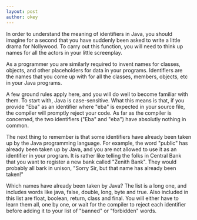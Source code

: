 ```yaml
---
layout: post
author: okey
---
```

In order to understand the meaning of identifiers in Java, you should imagine for 
a second that you have suddenly been asked to write a little drama for Nollywood.
To carry out this function, you will need to think up names for all the actors in
your little screenplay.

As a programmer you are similarly required to invent names for classes, objects, and other
placeholders for data in your programs. Identifiers are the names that you come up
with for all the classes, members, objects, etc in your Java programs.

A few ground rules apply here, and you will do well to become familiar with them. To
start with, Java is case-sensitive. What this means is that, if you provide "Eba" as 
an identifier where "eba" is expected in your source file, the compiler will promptly 
reject your code. As far as the compiler is concerned, the two identifiers ("Eba" and "eba")
have absolutly nothing in common.

The next thing to remember is that some identifiers have already been taken up by the Java 
programming language. For example, the word "public" has already been taken up by Java, and 
you are not allowed to use it as an identifier in your program. It is rather like telling 
the folks in Central Bank that you want to register a new bank called "Zenith Bank". They 
would probably all bark in unison, "Sorry Sir, but that name has already been taken!"

Which names have already been taken by Java? The list is a long one, and includes words like 
java, false, double, long, byte and true. Also included in this list are float, boolean, return, 
class and final. You will either have to learn them all, one by one, or wait for the compiler 
to reject each identifier before adding it to your list of "banned" or "forbidden" words.


